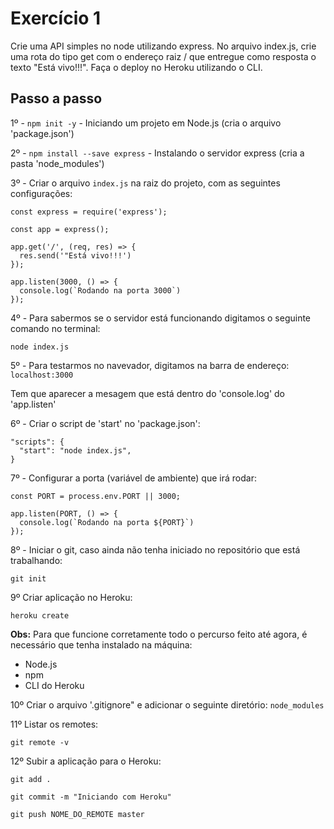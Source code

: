 # Exercício 1
Crie uma API simples no node utilizando express. No arquivo index.js, crie uma rota do tipo get com o endereço raiz / que entregue como resposta o texto "Está vivo!!!". Faça o deploy no Heroku utilizando o CLI.

## Passo a passo
1º - `npm init -y` - Iniciando um projeto em Node.js (cria o arquivo 'package.json')

2º - `npm install --save express` - Instalando o servidor express (cria a pasta 'node_modules')

3º - Criar o arquivo `index.js` na raiz do projeto, com as seguintes configurações:

```
const express = require('express');

const app = express();

app.get('/', (req, res) => {
  res.send('"Está vivo!!!')
});

app.listen(3000, () => { 
  console.log(`Rodando na porta 3000`)
});
```

4º - Para sabermos se o servidor está funcionando digitamos o seguinte comando no terminal:

`node index.js`

5º - Para testarmos no navevador, digitamos na barra de endereço:
`localhost:3000`

Tem que aparecer a mesagem que está dentro do 'console.log' do 'app.listen'

6º - Criar o script de 'start' no 'package.json':
```
"scripts": {
  "start": "node index.js",
}
```

7º - Configurar a porta (variável de ambiente) que irá rodar:
```
const PORT = process.env.PORT || 3000;

app.listen(PORT, () => { 
  console.log(`Rodando na porta ${PORT}`)
});
```
8º - Iniciar o git, caso ainda não tenha iniciado no repositório que está trabalhando:

`git init`

9º Criar aplicação no Heroku:

`heroku create`

**Obs:** Para que funcione corretamente todo o percurso feito até agora, é necessário que tenha instalado na máquina:
- Node.js
- npm
- CLI do Heroku

10º Criar o arquivo '.gitignore" e adicionar o seguinte diretório:
`node_modules`

11º Listar os remotes:

`git remote -v`

12º Subir a aplicação para o Heroku:

`git add .`

`git commit -m "Iniciando com Heroku"`

`git push NOME_DO_REMOTE master`

